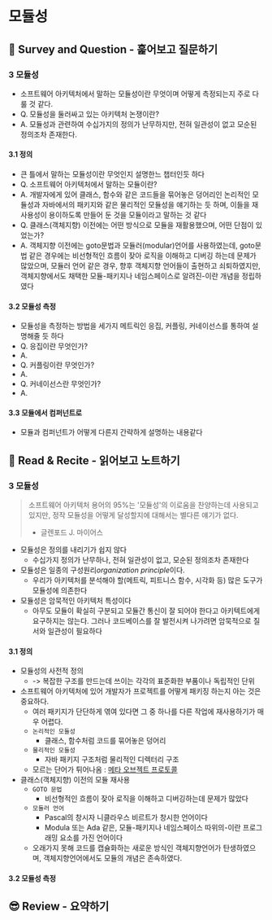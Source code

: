 # 모듈성
## 🔎 Survey and Question - 훑어보고 질문하기

### 3 모듈성
* 소프트웨어 아키텍처에서 말하는 모듈성이란 무엇이며 어떻게 측정되는지 주로 다룰 것 같다.
* Q. 모듈성을 둘러싸고 있는 아키텍처 논쟁이란?
* A. 모듈성과 관련하여 수십가지의 정의가 난무하지만, 전혀 일관성이 없고 모순된 정의조차 존재한다.

#### 3.1 정의
* 큰 틀에서 말하는 모듈성이란 무엇인지 설명한느 챕터인듯 하다
* Q. 소프트웨어 아키텍처에서 말하는 모듈이란?
* A. 개발자에게 있어 클래스, 함수와 같은 코드들을 묶어놓은 덩어리인 논리적인 모듈성과 자바에서의 패키지와 같은 물리적인 모듈성을 얘기하는 듯 하며, 이들을 재사용성이 용이하도록 만들어 둔 것을 모듈이라고 말하는 것 같다
* Q. 클래스(객체지향) 이전에는 어떤 방식으로 모듈을 재활용했으며, 어떤 단점이 있었는가?
* A. 객체지향 이전에는 goto문법과 모듈러(modular)언어를 사용하였는데, goto문법 같은 경우에는 비선형적인 흐름이 잦아 로직을 이해하고 디버깅 하는데 문제가 많았으며, 모듈러 언어 같은 경우, 향후 객체지향 언어들이 출현하고 쇠퇴하였지만, 객체지향에서도 채택한 모듈-패키지나 네임스페이스로 알려진-이란 개념을 정립하였다

#### 3.2 모듈성 측정
* 모듈성을 측정하는 방법을 세가지 메트릭인 응집, 커플링, 커네이선스를 통하여 설명해줄 듯 하다
* Q. 응집이란 무엇인가?
* A. 
* Q. 커플링이란 무엇인가?
* A.
* Q. 커네이선스란 무엇인가?
* A. 

#### 3.3 모듈에서 컴퍼넌트로
* 모듈과 컴퍼넌트가 어떻게 다른지 간략하게 설명하는 내용같다

## 📝 Read & Recite - 읽어보고 노트하기

### 3 모듈성
> 소프트웨어 아키텍처 용어의 95%는 '모듈성'의 이로움을 찬양하는데 사용되고 있지만, 정작 모듈성을 어떻게 달성할지에 대해서는 별다른 얘기가 없다.
> - 글렌포드 J. 마이어스
* 모듈성은 정의를 내리기가 쉽지 않다
  * 수십가지 정의가 난무하나, 전혀 일관성이 없고, 모순된 정의조차 존재한다
* 모듈성은 일종의 구성원리*organization principle*이다.
  * 우리가 아키텍처를 분석해야 할(메트릭, 피트니스 함수, 시각화 등) 많은 도구가 모듈성에 의존한다
* 모듈성은 암묵적인 아키텍처 특성이다
  * 아무도 모듈이 확실히 구분되고 모듈간 통신이 잘 되어야 한다고 아키텍트에게 요구하지는 않는다. 그러나 코드베이스를 잘 발전시켜 나가려면 암묵적으로 질서와 일관성이 필요하다

#### 3.1 정의
* 모듈성의 사전적 정의
  * -> 복잡한 구조를 만드는데 쓰이는 각각의 표준화한 부품이나 독립적인 단위
* 소프트웨어 아키텍처에 있어 개발자가 프로젝트를 어떻게 패키징 하는지 아는 것은 중요하다.
  * 여러 패키지가 단단하게 엮여 있다면 그 중 하나를 다른 작업에 재사용하기가 매우 어렵다.
  * `논리적인 모듈성`
    * 클래스, 함수처럼 코드를 묶어놓은 덩어리
  * `물리적인 모듈성`
    * 자바 패키지 구조처럼 물리적인 디렉터리 구조
  * 모르는 단어가 튀어나옴 : [메타 오브젝트 프로토콜](https://en.wikipedia.org/wiki/Metaobject)
* 클래스(객체지향) 이전의 모듈 재사용
  * `GOTO 문법`
    * 비선형적인 흐름이 잦아 로직을 이해하고 디버깅하는데 문제가 많았다
  * `모듈러 언어`
    * Pascal의 창시자 니클라우스 비르트가 창시한 언어이다
    * Modula 또는 Ada 같은, 모듈-패키지나 네임스페이스 따위의-이란 프로그래밍 요소를 가진 언어이다
  * 오래가지 못해 코드를 캡슐화하는 새로운 방식인 객체지향언어가 탄생하였으며, 객체지향언어에서도 모듈의 개념은 존속하였다.

#### 3.2 모듈성 측정

## 😎 Review - 요약하기
